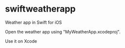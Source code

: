 # swiftweatherapp
Weather app in Swift for iOS

Open the weather app using "MyWeatherApp.xcodeproj".

Use it on Xcode
